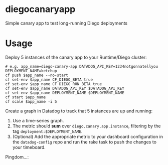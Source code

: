 diegocanaryapp
==============

Simple canary app to test long-running Diego deployments

Usage
=====

Deploy 5 instances of the canary app to your Runtime/Diego cluster:

```
# e.g. app_name=diego-canary-app DATADOG_API_KEY=1234notgonnatellyou DEPLOYMENT_NAME=ketchup
cf push $app_name --no-start
cf set-env $app_name CF_DIEGO_BETA true
cf set-env $app_name CF_DIEGO_RUN_BETA true
cf set-env $app_name DATADOG_API_KEY $DATADOG_API_KEY
cf set-env $app_name DEPLOYMENT_NAME $DEPLOYMENT_NAME
cf start $app_name
cf scale $app_name -i 5
```

Create a graph in Datadog to track that 5 instances are up and running:

1. Use a time-series graph.
2. The metric should **sum** over `diego.canary.app.instance`, filtering by the tag `deployment:$DEPLOYMENT_NAME`.
3. (Optional) Add the appropriate metric to your dashboard configuration in the `datadog-config` repo and run the rake task to push the changes to your timeboard.

Pingdom...:

